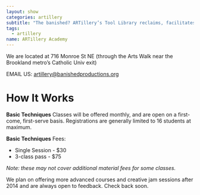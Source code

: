 ```yaml
---
layout: show
categories: artillery
subtitle: "The banished? ARTillery’s Tool Library reclaims, facilitates and promotes the artisanal skills of hand-crafting, wood-working, and knowledge-sharing. This user-friendly, tool-loaning program is open to artists and community members in Ward 5 and the greater DC area."
tags: 
  - artillery
name: ARTillery Academy
---
```


We are located at 716 Monroe St NE (through the Arts Walk near the Brookland metro’s Catholic Univ exit)

<!-- calendar needs to happen -->

EMAIL US: artillery@banishedproductions.org

# How It Works

**Basic Techniques** Classes will be offered monthly, and are open on a first-come, first-serve basis. Registrations are generally limited to 16 students at maximum.

**Basic Techniques** Fees:

- Single Session - $30
- 3-class pass - $75

_Note: these may not cover additional material fees for some classes._

We plan on offering more advanced courses and creative jam sessions after 2014 and are always open to feedback. Check back soon.